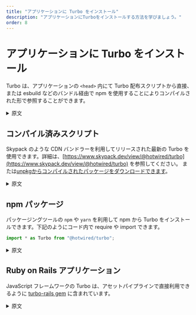 ```yaml
---
title: "アプリケーションに Turbo をインストール"
description: "アプリケーションにTurboをインストールする方法を学びましょう。"
order: 8
---
```


# アプリケーションに Turbo をインストール

Turbo は、アプリケーションの `<head>` 内にて Turbo 配布スクリプトから直接、または esbuild などのバンドル経由で npm を使用することによりコンパイルされた形で参照することができます。

<details>
<summary>原文</summary>

# Installing Turbo in Your Application

Turbo can either be referenced in compiled form via the Turbo distributable script directly in the `<head>` of your application or through npm via a bundler like esbuild.

</details>

## コンパイル済みスクリプト

Skypack のような CDN バンドラーを利用してリリースされた最新の Turbo を使用できます。詳細は、[https://www.skypack.dev/view/@hotwired/turbo](https://www.skypack.dev/view/@hotwired/turbo) を参照してください。
または[unpkgからコンパイルされたパッケージをダウンロードできます](https://unpkg.com/browse/@hotwired/turbo@latest/dist/)。

<details>
<summary>原文</summary>

## In Compiled Form

You can float on the latest release of Turbo using a CDN bundler like Skypack. See <a href="https://www.skypack.dev/view/@hotwired/turbo">https://www.skypack.dev/view/@hotwired/turbo</a> for more details. Or <a href="https://unpkg.com/browse/@hotwired/turbo@latest/dist/">download the compiled packages from unpkg</a>.

</details>

## npm パッケージ

パッケージングツールの `npm` や `yarn` を利用して npm から Turbo をインストールできます。下記のようにコード内で require や import できます。

```javascript
import * as Turbo from "@hotwired/turbo";
```

<details>
<summary>原文</summary>

## As An npm Package

You can install Turbo from npm via the `npm` or `yarn` packaging tools. Then require or import that in your code:
```javascript
import * as Turbo from "@hotwired/turbo"
```

</details>

## Ruby on Rails アプリケーション

JavaScript フレームワークの Turbo は、アセットパイプラインで直接利用できるように [turbo-rails gem](https://github.com/hotwired/turbo-rails) に含まれています。

<details>
<summary>原文</summary>

## In a Ruby on Rails application

The Turbo JavaScript framework is included with [the turbo-rails gem](https://github.com/hotwired/turbo-rails) for direct use with the asset pipeline.

</details>
